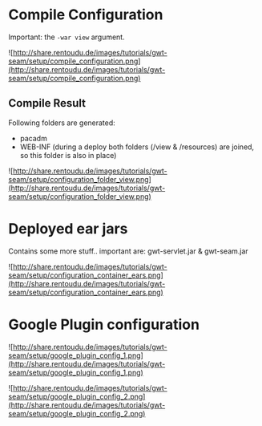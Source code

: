 

# Compile Configuration #

Important: the `-war view` argument.

![http://share.rentoudu.de/images/tutorials/gwt-seam/setup/compile_configuration.png](http://share.rentoudu.de/images/tutorials/gwt-seam/setup/compile_configuration.png)

## Compile Result ##

Following folders are generated:
  * pacadm
  * WEB-INF (during a deploy both folders (/view & /resources) are joined, so this folder is also in place)

![http://share.rentoudu.de/images/tutorials/gwt-seam/setup/configuration_folder_view.png](http://share.rentoudu.de/images/tutorials/gwt-seam/setup/configuration_folder_view.png)

# Deployed ear jars #

Contains some more stuff.. important are:
gwt-servlet.jar & gwt-seam.jar

![http://share.rentoudu.de/images/tutorials/gwt-seam/setup/configuration_container_ears.png](http://share.rentoudu.de/images/tutorials/gwt-seam/setup/configuration_container_ears.png)

# Google Plugin configuration #

![http://share.rentoudu.de/images/tutorials/gwt-seam/setup/google_plugin_config_1.png](http://share.rentoudu.de/images/tutorials/gwt-seam/setup/google_plugin_config_1.png)

![http://share.rentoudu.de/images/tutorials/gwt-seam/setup/google_plugin_config_2.png](http://share.rentoudu.de/images/tutorials/gwt-seam/setup/google_plugin_config_2.png)
